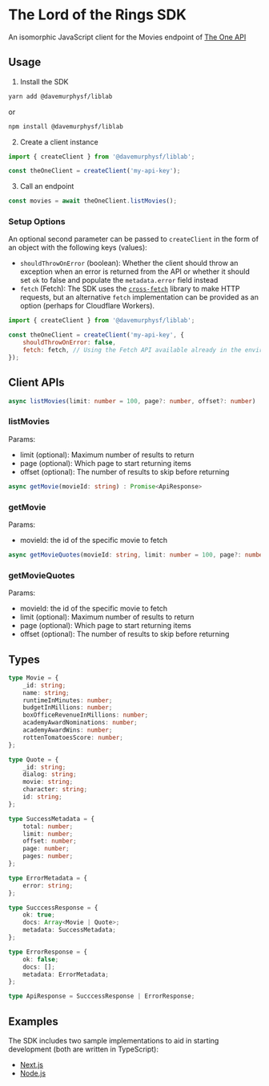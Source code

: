 # The Lord of the Rings SDK

An isomorphic JavaScript client for the Movies endpoint of [The One API](https://the-one-api.dev/)

## Usage

1. Install the SDK

```sh
yarn add @davemurphysf/liblab
```

or

```sh
npm install @davemurphysf/liblab
```

2. Create a client instance

```js
import { createClient } from '@davemurphysf/liblab';

const theOneClient = createClient('my-api-key');
```

3. Call an endpoint

```js
const movies = await theOneClient.listMovies();
```

### Setup Options

An optional second parameter can be passed to `createClient` in the form of an object with the following keys (values):

-   `shouldThrowOnError` (boolean): Whether the client should throw an exception when an error is returned from the API or whether it should set `ok` to false and populate the `metadata.error` field instead
-   `fetch` (Fetch): The SDK uses the [`cross-fetch`](https://www.npmjs.com/package/cross-fetch) library to make HTTP requests, but an alternative `fetch` implementation can be provided as an option (perhaps for Cloudflare Workers).

```js
import { createClient } from '@davemurphysf/liblab';

const theOneClient = createClient('my-api-key', {
    shouldThrowOnError: false,
    fetch: fetch, // Using the Fetch API available already in the environment instead of the cross-fetch library
});
```

## Client APIs

```ts
async listMovies(limit: number = 100, page?: number, offset?: number) : Promise<ApiResponse>
```

### listMovies

Params:

-   limit (optional): Maximum number of results to return
-   page (optional): Which page to start returning items
-   offset (optional): The number of results to skip before returning

```ts
async getMovie(movieId: string) : Promise<ApiResponse>
```

### getMovie

Params:

-   movieId: the id of the specific movie to fetch

```ts
async getMovieQuotes(movieId: string, limit: number = 100, page?: number, offset?: number) : Promise<ApiResponse>
```

### getMovieQuotes

Params:

-   movieId: the id of the specific movie to fetch
-   limit (optional): Maximum number of results to return
-   page (optional): Which page to start returning items
-   offset (optional): The number of results to skip before returning

## Types

```ts
type Movie = {
    _id: string;
    name: string;
    runtimeInMinutes: number;
    budgetInMillions: number;
    boxOfficeRevenueInMillions: number;
    academyAwardNominations: number;
    academyAwardWins: number;
    rottenTomatoesScore: number;
};

type Quote = {
    _id: string;
    dialog: string;
    movie: string;
    character: string;
    id: string;
};

type SuccessMetadata = {
    total: number;
    limit: number;
    offset: number;
    page: number;
    pages: number;
};

type ErrorMetadata = {
    error: string;
};

type SucccessResponse = {
    ok: true;
    docs: Array<Movie | Quote>;
    metadata: SuccessMetadata;
};

type ErrorResponse = {
    ok: false;
    docs: [];
    metadata: ErrorMetadata;
};

type ApiResponse = SucccessResponse | ErrorResponse;
```

## Examples

The SDK includes two sample implementations to aid in starting development (both are written in TypeScript):

-   [Next.js](https://github.com/davemurphysf/DaveMurphy-SDK/tree/main/examples/next-ts)
-   [Node.js](https://github.com/davemurphysf/DaveMurphy-SDK/tree/main/examples/node-ts)
